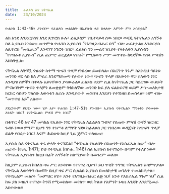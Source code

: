 ```yaml
---
title:  ፊልጶስ እና ናትናኤል
date:   23/10/2024
---
```


`ዮሐንስ 1:43-46ን ያንብቡ። የፊልጶስ መልእክት በኢየሱስ ላይ ስላለው እምነት ምን አሳይቷል?`

ልክ እንደ እንድርያስና እንደ ጴጥሮስ ሁሉ፣ ፊሊጶስም የቤተሳይዳ ሰው ነበር። ወዳጁ ናትናኤልን አግኝቶ ስለ ኢየሱስ ነገረው። መጥምቁ ዮሐንስ ኢየሱስን “የእግዚአብሔር በግ” ብሎ ጠርቶታል። እንድርያስ ለጴጥሮስ “መሲሑን” እንዳገኘ ነግሮት ነበር። ፊልጶስ ግን ሙሴና ነቢያት የጻፉለትን ኢየሱስን “የናዝሬቱ ኢየሱስ” ሲል ጨምሮ ጠርቷል። ናዝሬት የሚለውን ሥም መጥቀሱ ከጓደኛው የሰላ ምላሽን አስከትሏል።

ናትናኤል ለትንሿ ናዝሬት ከተማ ጭፍን ጥላቻ የነበረው ይመስላል። በእርግጥ ንጉሥ ከእንዲህ ዓይነቱ መንገድ ዳር ላይ ከለ ሥፍራ እንደማይመጣ የታወቀ ነው። ጭፍን ጥላቻ በእውነት ዋጋ ያለውን ነገር እንዳያዩ ሰዎችን በቀላሉ አይናቸውን ያሳውራል። ፊልጶስ ቀደም ሲል ከናትናኤል ጋር ካደረገው ውይይት ምናልባትም ጭፍን ጥላቻን ለመቋቋም ትክክለኛው መንገድ ከፍ ያለ ፍልስፍናዊ ወይም ሥነ-መለኮታዊ ክርክር ሳይሆን ግለሰቡ እውነቱን ለራሱ እንዲያውቅ መጋበዝ እንደሆነ የተገነዘበ ይመስላል። ዝም ብሎ “መጥተህ እይ” አለው።

`ያደረገውም ይህንኑ ነው። ሄዶ አየ። ዮሐንስ 1:47-51ን ያንብቡ። ኢየሱስ ናትናኤልን ማንነቱን ያሳመነው እንዴት ነበር? የናትናኤልስ ምላሽ ምን ነበር?`

በቁጥር 46 እና 47 መካከል የሌለው ነገር ናትናኤል ለፊልጶስ ግብዣ የሰጠው ምላሽ ወሳኝ ዝርዝር ጉዳይ ነው። ምንም ቢሆን ግን ተነሥቶ ለማየት ሄደ። ከፊልጶስ ጋር የነበረው ወዳጅነት ከጭፍን ጥላቻ ይልቅ የበረታ ነበር፤ እናም ሕይወቱ ከዚያ ጊዜ ጀምሮ ተለወጠ።

ኢየሱስ ስለ ናትናኤል ጥሩ ቃላት ተናግሯል፣ “ተንኰል የሌለበት በእውነት የእስራኤል ሰው” ብሎ ጠራው (ዮሐ. 1:47); ይህ ናትናኤል (በዮሐ. 1:46) ስለ ኢየሱስ ከተናገረው በጣም የተለየ ነው። ናትናኤል ኢየሱስን ከዚህ በፊት አግኝቶት ስለማያውቅ በመገረም መለሰ።

ከዚያም ኢየሱስ ከበለስ ዛፍ ሥር እንዳየው የተናገረ ሲሆን፣ ይህ ጥቂት ንግግር ናትናኤልን አሳምኖታል። ናትናኤል እውነትን በመሻት በዚያ ዛፍ ሥር ሲጸልይ ኢየሱስ በመለኮታዊ መገለጥ ተመልክቶታል። ናትናኤልም መልሶ፦ “መምህር ሆይ፥ አንተ የእግዚአብሔር ልጅ ነህ፤ አንተ የእስራኤል ንጉሥ ነህ” ሲል ከፍ ያለ ኑዛዜን ተናገረ። ትንሽ የሚመስለው መገለጥ ወደ ትልቁ የእምነት ኑዛዜ እንዴት እንደሚመራ አስተውሉ።
